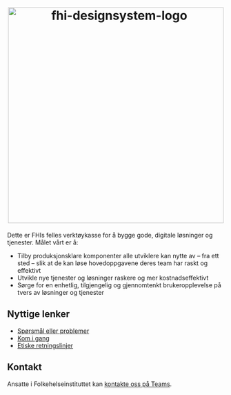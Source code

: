 <h1 align="center">
  <img src="https://github.com/user-attachments/assets/221facf3-ce02-4810-8143-cad4b23e8fb8" alt="fhi-designsystem-logo" width="500px"/>
</h1>

Dette er FHIs felles verktøykasse for å bygge gode, digitale løsninger og tjenester. Målet vårt er å:

- Tilby produksjonsklare komponenter alle utviklere kan nytte av – fra ett sted – slik at de kan løse hovedoppgavene deres team har raskt og effektivt 
- Utvikle nye tjenester og løsninger raskere og mer kostnadseffektivt 
- Sørge for en enhetlig, tilgjengelig og gjennomtenkt brukeropplevelse på tvers av løsninger og tjenester

## Nyttige lenker

- [Spørsmål eller problemer](CONTRIBUTING.md#spørsmål-eller-problemer)
- [Kom i gang](packages/fhi-designsystem/README.md#kom-i-gang)
- [Etiske retningslinjer](CODE_OF_CONDUCT.md)

## Kontakt

Ansatte i Folkehelseinstituttet kan [kontakte oss på Teams](https://teams.microsoft.com/l/channel/19%3Aa0d23e5a6954497d9e378d3367e7f458%40thread.skype/General?groupId=571dd359-777d-4c02-85ea-d56854d03ef7).
